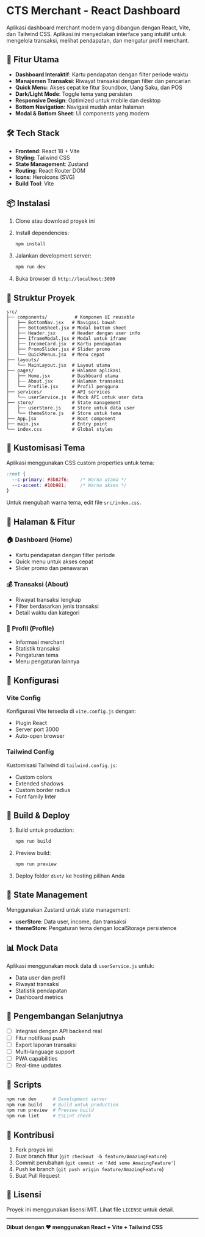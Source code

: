 # CTS Merchant - React Dashboard

Aplikasi dashboard merchant modern yang dibangun dengan React, Vite, dan Tailwind CSS. Aplikasi ini menyediakan interface yang intuitif untuk mengelola transaksi, melihat pendapatan, dan mengatur profil merchant.

## 🚀 Fitur Utama

- **Dashboard Interaktif**: Kartu pendapatan dengan filter periode waktu
- **Manajemen Transaksi**: Riwayat transaksi dengan filter dan pencarian
- **Quick Menu**: Akses cepat ke fitur Soundbox, Uang Saku, dan POS
- **Dark/Light Mode**: Toggle tema yang persisten
- **Responsive Design**: Optimized untuk mobile dan desktop
- **Bottom Navigation**: Navigasi mudah antar halaman
- **Modal & Bottom Sheet**: UI components yang modern

## 🛠️ Tech Stack

- **Frontend**: React 18 + Vite
- **Styling**: Tailwind CSS
- **State Management**: Zustand
- **Routing**: React Router DOM
- **Icons**: Heroicons (SVG)
- **Build Tool**: Vite

## 📦 Instalasi

1. Clone atau download proyek ini
2. Install dependencies:
   ```bash
   npm install
   ```

3. Jalankan development server:
   ```bash
   npm run dev
   ```

4. Buka browser di `http://localhost:3000`

## 📁 Struktur Proyek

```
src/
├── components/          # Komponen UI reusable
│   ├── BottomNav.jsx   # Navigasi bawah
│   ├── BottomSheet.jsx # Modal bottom sheet
│   ├── Header.jsx      # Header dengan user info
│   ├── IframeModal.jsx # Modal untuk iframe
│   ├── IncomeCard.jsx  # Kartu pendapatan
│   ├── PromoSlider.jsx # Slider promo
│   └── QuickMenus.jsx  # Menu cepat
├── layouts/
│   └── MainLayout.jsx  # Layout utama
├── pages/              # Halaman aplikasi
│   ├── Home.jsx        # Dashboard utama
│   ├── About.jsx       # Halaman transaksi
│   └── Profile.jsx     # Profil pengguna
├── services/           # API services
│   └── userService.js  # Mock API untuk user data
├── store/              # State management
│   ├── userStore.js    # Store untuk data user
│   └── themeStore.js   # Store untuk tema
├── App.jsx             # Root component
├── main.jsx            # Entry point
└── index.css           # Global styles
```

## 🎨 Kustomisasi Tema

Aplikasi menggunakan CSS custom properties untuk tema:

```css
:root {
  --c-primary: #3b82f6;    /* Warna utama */
  --c-accent: #10b981;     /* Warna aksen */
}
```

Untuk mengubah warna tema, edit file `src/index.css`.

## 📱 Halaman & Fitur

### 🏠 Dashboard (Home)
- Kartu pendapatan dengan filter periode
- Quick menu untuk akses cepat
- Slider promo dan penawaran

### 💰 Transaksi (About)
- Riwayat transaksi lengkap
- Filter berdasarkan jenis transaksi
- Detail waktu dan kategori

### 👤 Profil (Profile)
- Informasi merchant
- Statistik transaksi
- Pengaturan tema
- Menu pengaturan lainnya

## 🔧 Konfigurasi

### Vite Config
Konfigurasi Vite tersedia di `vite.config.js` dengan:
- Plugin React
- Server port 3000
- Auto-open browser

### Tailwind Config
Kustomisasi Tailwind di `tailwind.config.js`:
- Custom colors
- Extended shadows
- Custom border radius
- Font family Inter

## 🚀 Build & Deploy

1. Build untuk production:
   ```bash
   npm run build
   ```

2. Preview build:
   ```bash
   npm run preview
   ```

3. Deploy folder `dist/` ke hosting pilihan Anda

## 🔄 State Management

Menggunakan Zustand untuk state management:

- **userStore**: Data user, income, dan transaksi
- **themeStore**: Pengaturan tema dengan localStorage persistence

## 📊 Mock Data

Aplikasi menggunakan mock data di `userService.js` untuk:
- Data user dan profil
- Riwayat transaksi
- Statistik pendapatan
- Dashboard metrics

## 🎯 Pengembangan Selanjutnya

- [ ] Integrasi dengan API backend real
- [ ] Fitur notifikasi push
- [ ] Export laporan transaksi
- [ ] Multi-language support
- [ ] PWA capabilities
- [ ] Real-time updates

## 📄 Scripts

```bash
npm run dev      # Development server
npm run build    # Build untuk production
npm run preview  # Preview build
npm run lint     # ESLint check
```

## 🤝 Kontribusi

1. Fork proyek ini
2. Buat branch fitur (`git checkout -b feature/AmazingFeature`)
3. Commit perubahan (`git commit -m 'Add some AmazingFeature'`)
4. Push ke branch (`git push origin feature/AmazingFeature`)
5. Buat Pull Request

## 📝 Lisensi

Proyek ini menggunakan lisensi MIT. Lihat file `LICENSE` untuk detail.

---

**Dibuat dengan ❤️ menggunakan React + Vite + Tailwind CSS**